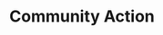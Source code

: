 ---
pid: WS146
title: Community Action
location_transcription: Fishtown
zipcode: '19125'
outside_phl: 
neighborhood: Fishtown,Kensington
age: 
age_range: 
instagram: 
image_file_name: WS_146.jpg
proposal_transcription: Working together - to perform a flash mob dealing w/political
  action thru dance, theater & actual petitions
topic: Art,Politics
topic_summary: 0, 0
type: Interactive,Speech,Song Sound,Protest,Performance
keywords_other: Art, Dance, Politics, Theatre
credit: ropon@verizon.net
image_labels: 
twitter: 
facebook: 
permalink: "/monuments/ws146/"
layout: item-page
---